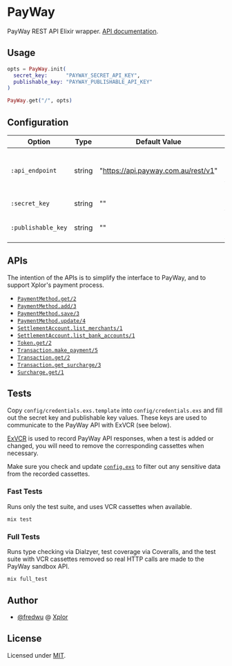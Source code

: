 # PayWay

PayWay REST API Elixir wrapper. [API documentation](https://hexdocs.pm/payway).

## Usage

```elixir
opts = PayWay.init(
  secret_key:      "PAYWAY_SECRET_API_KEY",
  publishable_key: "PAYWAY_PUBLISHABLE_API_KEY"
)

PayWay.get("/", opts)
```

## Configuration

| Option             | Type        | Default Value | Description |
|--------------------|-------------|---------------|-------------|
| `:api_endpoint`    | string      | "https://api.payway.com.au/rest/v1" | The base URL of the PayWay API endpoint.
| `:secret_key`      | string      | ""            | The secret API key.
| `:publishable_key` | string      | ""            | The publishable API key.

## APIs

The intention of the APIs is to simplify the interface to PayWay, and to
support Xplor's payment process.

- [`PaymentMethod.get/2`](lib/payway/api/payment_method.ex)
- [`PaymentMethod.add/3`](lib/payway/api/payment_method.ex)
- [`PaymentMethod.save/3`](lib/payway/api/payment_method.ex)
- [`PaymentMethod.update/4`](lib/payway/api/payment_method.ex)
- [`SettlementAccount.list_merchants/1`](lib/payway/api/settlement_account.ex)
- [`SettlementAccount.list_bank_accounts/1`](lib/payway/api/settlement_account.ex)
- [`Token.get/2`](lib/payway/api/token.ex)
- [`Transaction.make_payment/5`](lib/payway/api/transaction.ex)
- [`Transaction.get/2`](lib/payway/api/transaction.ex)
- [`Transaction.get_surcharge/3`](lib/payway/api/transaction.ex)
- [`Surcharge.get/1`](lib/payway/api/surcharge.ex)

## Tests

Copy `config/credentials.exs.template` into `config/credentials.exs` and
fill out the secret key and publishable key values. These keys are used to
communicate to the PayWay API with ExVCR (see below).

[ExVCR](https://github.com/parroty/exvcr) is used to record PayWay API
responses, when a test is added or changed, you will need to remove the
corresponding cassettes when necessary.

Make sure you check and update [`config.exs`](config/config.exs) to filter
out any sensitive data from the recorded cassettes.

### Fast Tests

Runs only the test suite, and uses VCR cassettes when available.

```
mix test
```

### Full Tests

Runs type checking via Dialzyer, test coverage via Coveralls, and the test
suite with VCR cassettes removed so real HTTP calls are made to the PayWay
sandbox API.

```
mix full_test
```

## Author

- [@fredwu](https://github.com/fredwu) @ [Xplor](http://ourxplor.com/)

## License

Licensed under [MIT](http://fredwu.mit-license.org/).
